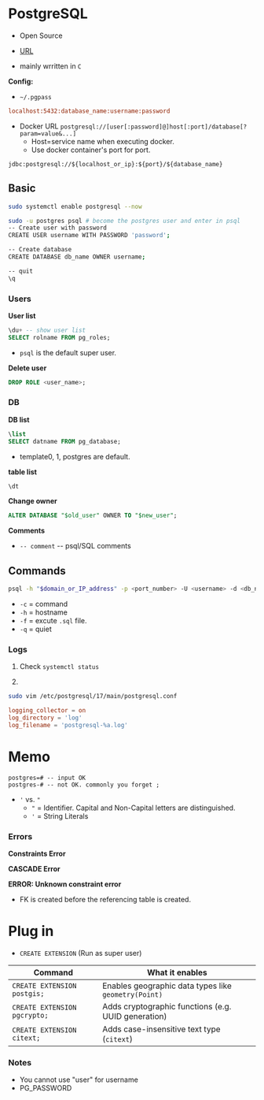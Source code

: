 # PostgreSQL

* Open Source

* [URL](https://github.com/postgres/postgres)

* mainly wrritten in `C`


**Config:**

* `~/.pgpass`
```ini
localhost:5432:database_name:username:password
```
* Docker URL
`postgresql://[user[:password]@]host[:port]/database[?param=value&...]`
    * Host=service name when executing docker.
    * Use docker container's port for port.

`jdbc:postgresql://${localhost_or_ip}:${port}/${database_name}`

## Basic

```bash
sudo systemctl enable postgresql --now

sudo -u postgres psql # become the postgres user and enter in psql
-- Create user with password
CREATE USER username WITH PASSWORD 'password';

-- Create database
CREATE DATABASE db_name OWNER username;

-- quit
\q
```

### Users

**User list**
```sql
\du+ -- show user list
SELECT rolname FROM pg_roles;
```
* `psql` is the default super user.

**Delete user**
```sql
DROP ROLE <user_name>;
```

### DB
**DB list**
```sql
\list
SELECT datname FROM pg_database;
```
* template0, 1, postgres are default.

**table list**
```sql
\dt
```

**Change owner**
```sql
ALTER DATABASE "$old_user" OWNER TO "$new_user";
```

**Comments**
* `-- comment` -- psql/SQL comments


## Commands

```bash
psql -h "$domain_or_IP_address" -p <port_number> -U <username> -d <db_name>
```
* `-c` = command
* `-h` = hostname
* `-f` = excute `.sql` file.
* `-q` = quiet

### Logs
1. Check `systemctl status`

2.

```bash
sudo vim /etc/postgresql/17/main/postgresql.conf
```

```conf
logging_collector = on
log_directory = 'log'
log_filename = 'postgresql-%a.log'
```

# Memo
```
postgres=# -- input OK
postgres-# -- not OK. commonly you forget ;
```
* `'` vs. `"`
  * `"` = Identifier. Capital and Non-Capital letters are distinguished. 
  * `'` =  String Literals

### Errors

**Constraints Error**

**CASCADE Error**

**ERROR: Unknown constraint error**
* FK is created before the referencing table is created.

# Plug in

* `CREATE EXTENSION`
(Run as super user)

| Command                      | What it enables                                      |
| ---------------------------- | ---------------------------------------------------- |
| `CREATE EXTENSION postgis;`  | Enables geographic data types like `geometry(Point)` |
| `CREATE EXTENSION pgcrypto;` | Adds cryptographic functions (e.g. UUID generation)  |
| `CREATE EXTENSION citext;`   | Adds case-insensitive text type (`citext`)           |

### Notes
- You cannot use "user" for username 
- PG_PASSWORD
